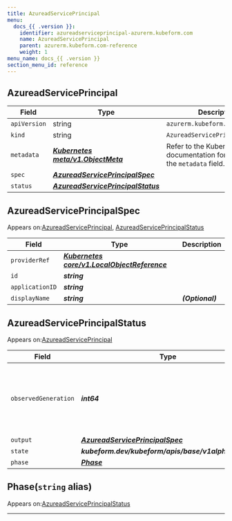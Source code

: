 ```yaml
---
title: AzureadServicePrincipal
menu:
  docs_{{ .version }}:
    identifier: azureadserviceprincipal-azurerm.kubeform.com
    name: AzureadServicePrincipal
    parent: azurerm.kubeform.com-reference
    weight: 1
menu_name: docs_{{ .version }}
section_menu_id: reference
---
```


## AzureadServicePrincipal
| Field | Type | Description |
| ------ | ----- | ----------- |
| `apiVersion` | string | `azurerm.kubeform.com/v1alpha1` |
|    `kind` | string | `AzureadServicePrincipal` |
| `metadata` | ***[Kubernetes meta/v1.ObjectMeta](https://kubernetes.io/docs/reference/generated/kubernetes-api/v1.13/#objectmeta-v1-meta)***|Refer to the Kubernetes API documentation for the fields of the `metadata` field.|
| `spec` | ***[AzureadServicePrincipalSpec](#azureadserviceprincipalspec)***||
| `status` | ***[AzureadServicePrincipalStatus](#azureadserviceprincipalstatus)***||
## AzureadServicePrincipalSpec

Appears on:[AzureadServicePrincipal](#azureadserviceprincipal), [AzureadServicePrincipalStatus](#azureadserviceprincipalstatus)

| Field | Type | Description |
| ------ | ----- | ----------- |
| `providerRef` | ***[Kubernetes core/v1.LocalObjectReference](https://kubernetes.io/docs/reference/generated/kubernetes-api/v1.13/#localobjectreference-v1-core)***||
| `id` | ***string***||
| `applicationID` | ***string***||
| `displayName` | ***string***| ***(Optional)*** |
## AzureadServicePrincipalStatus

Appears on:[AzureadServicePrincipal](#azureadserviceprincipal)

| Field | Type | Description |
| ------ | ----- | ----------- |
| `observedGeneration` | ***int64***| ***(Optional)*** Resource generation, which is updated on mutation by the API Server.|
| `output` | ***[AzureadServicePrincipalSpec](#azureadserviceprincipalspec)***| ***(Optional)*** |
| `state` | ***kubeform.dev/kubeform/apis/base/v1alpha1.State***| ***(Optional)*** |
| `phase` | ***[Phase](#phase)***| ***(Optional)*** |
## Phase(`string` alias)

Appears on:[AzureadServicePrincipalStatus](#azureadserviceprincipalstatus)

---
